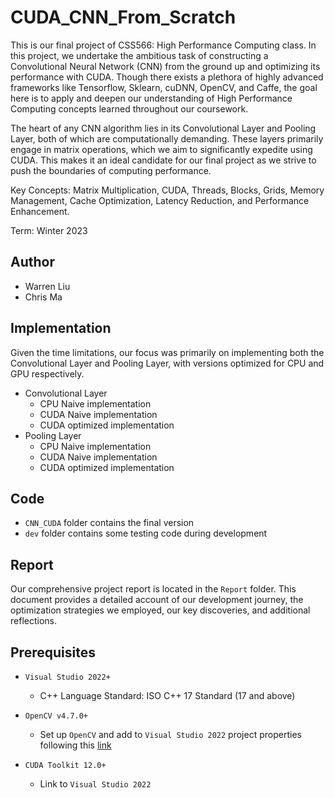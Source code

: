 # CUDA_CNN_From_Scratch
This is our final project of CSS566: High Performance Computing class. In this project, we undertake the ambitious task of constructing a Convolutional Neural Network (CNN) from the ground up and optimizing its performance with CUDA. Though there exists a plethora of highly advanced frameworks like Tensorflow, Sklearn, cuDNN, OpenCV, and Caffe, the goal here is to apply and deepen our understanding of High Performance Computing concepts learned throughout our coursework.

The heart of any CNN algorithm lies in its Convolutional Layer and Pooling Layer, both of which are computationally demanding. These layers primarily engage in matrix operations, which we aim to significantly expedite using CUDA. This makes it an ideal candidate for our final project as we strive to push the boundaries of computing performance.

Key Concepts: Matrix Multiplication, CUDA, Threads, Blocks, Grids, Memory Management, Cache Optimization, Latency Reduction, and Performance Enhancement.

Term: Winter 2023

## Author

- Warren Liu
- Chris Ma

## Implementation

Given the time limitations, our focus was primarily on implementing both the Convolutional Layer and Pooling Layer, with versions optimized for CPU and GPU respectively. 

- Convolutional Layer
  - CPU Naive implementation
  - CUDA Naive implementation
  - CUDA optimized implementation
- Pooling Layer
  - CPU Naive implementation
  - CUDA Naive implementation
  - CUDA optimized implementation

## Code

- `CNN_CUDA` folder contains the final version
- `dev` folder contains some testing code during development

## Report

Our comprehensive project report is located in the `Report` folder. This document provides a detailed account of our development journey, the optimization strategies we employed, our key discoveries, and additional reflections.

## Prerequisites

- `Visual Studio 2022+`

  - C++ Language Standard: ISO C++ 17 Standard (17 and above)


- `OpenCV v4.7.0+`

  - Set up `OpenCV` and add to `Visual Studio 2022` project properties following this [link](https://www.geeksforgeeks.org/opencv-c-windows-setup-using-visual-studio-2019/)


- `CUDA Toolkit 12.0+`

  - Link to `Visual Studio 2022`
